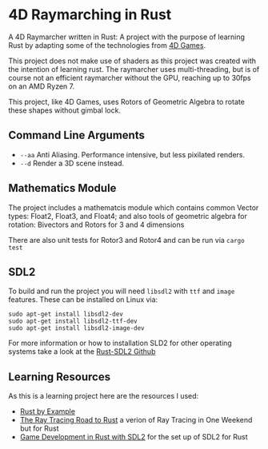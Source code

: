 # 4D Raymarching in Rust

A 4D Raymarcher written in Rust: A project with the purpose of learning Rust by adapting some of the technologies from [4D Games](https://store.steampowered.com/app/2264190/4D_Games/).

This project does not make use of shaders as this project was created with the intention of learning rust. The raymarcher uses multi-threading, but is of course not an efficient raymarcher without the GPU, reaching up to 30fps on an AMD Ryzen 7.

This project, like 4D Games, uses Rotors of Geometric Algebra to rotate these shapes without gimbal lock.

## Command Line Arguments

 - `--aa` Anti Aliasing. Performance intensive, but less pixilated renders.
 - `--d` Render a 3D scene instead.

## Mathematics Module

The project includes a mathematcis module which contains common Vector types: Float2, Float3, and Float4; and also tools of geometric algebra for rotation: Bivectors and Rotors for 3 and 4 dimensions

There are also unit tests for Rotor3 and Rotor4 and can be run via `cargo test`

## SDL2

To build and run the project you will need `libsdl2` with `ttf` and `image` features. These can be installed on Linux via:
```
sudo apt-get install libsdl2-dev
sudo apt-get install libsdl2-ttf-dev
sudo apt-get install libsdl2-image-dev
```

For more information or how to installation SLD2 for other operating systems take a look at the [Rust-SDL2 Github](https://github.com/Rust-SDL2/rust-sdl2)

## Learning Resources

As this is a learning project here are the resources I used:

 - [Rust by Example](https://doc.rust-lang.org/rust-by-example/index.html)  
 - [The Ray Tracing Road to Rust](https://the-ray-tracing-road-to-rust.vercel.app/) a verion of Ray Tracing in One Weekend but for Rust  
 - [Game Development in Rust with SDL2](https://sunjay.dev/learn-game-dev/intro.html) for the set up of SDL2 for Rust
